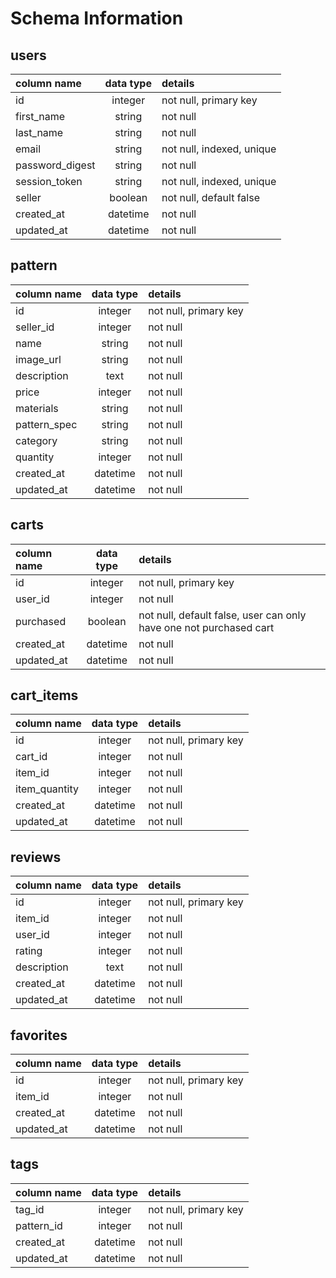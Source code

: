 # Schema Information

## users

| column name     | data type | details                   |
|:----------------|:---------:|:--------------------------|
| id              | integer   | not null, primary key     |
| first_name      | string    | not null                  |
| last_name       | string    | not null                  |
| email           | string    | not null, indexed, unique |              
| password_digest | string    | not null                  |
| session_token   | string    | not null, indexed, unique |
| seller          | boolean   | not null, default false   |
| created_at      | datetime  | not null                  |
| updated_at      | datetime  | not null                  |

## pattern

| column name     | data type | details                   |
|:----------------|:---------:|:--------------------------|
| id              | integer   | not null, primary key     |
| seller_id       | integer   | not null                  |
| name            | string    | not null                  |
| image_url       | string    | not null                  |
| description     | text      | not null                  |              
| price           | integer   | not null                  |
| materials       | string    | not null                  |
| pattern_spec    | string    | not null                  |
| category        | string    | not null                  |
| quantity        | integer   | not null                  |
| created_at      | datetime  | not null                  |
| updated_at      | datetime  | not null                  |      

## carts

| column name     | data type | details                                                            |
|:----------------|:---------:|:-------------------------------------------------------------------|
| id              | integer   | not null, primary key                                              |
| user_id         | integer   | not null                                                           |
| purchased       | boolean   | not null, default false, user can only have one not purchased cart |
| created_at      | datetime  | not null                                                           |
| updated_at      | datetime  | not null                                                           |  

## cart_items

| column name     | data type | details                   |
|:----------------|:---------:|:--------------------------|
| id              | integer   | not null, primary key     |
| cart_id         | integer   | not null                  |
| item_id         | integer   | not null                  |
| item_quantity   | integer   | not null                  |
| created_at      | datetime  | not null                  |
| updated_at      | datetime  | not null                  |

## reviews

| column name     | data type | details                   |
|:----------------|:---------:|:--------------------------|
| id              | integer   | not null, primary key     |
| item_id         | integer   | not null                  |
| user_id         | integer   | not null                  |
| rating          | integer   | not null                  |
| description     | text      | not null                  |
| created_at      | datetime  | not null                  |
| updated_at      | datetime  | not null                  |


## favorites

| column name     | data type | details                   |
|:----------------|:---------:|:--------------------------|
| id              | integer   | not null, primary key     |
| item_id         | integer   | not null                  |
| created_at      | datetime  | not null                  |
| updated_at      | datetime  | not null                  |

## tags

| column name     | data type | details                   |
|:----------------|:---------:|:--------------------------|
| tag_id          | integer   | not null, primary key     |
| pattern_id      | integer   | not null                  |
| created_at      | datetime  | not null                  |
| updated_at      | datetime  | not null                  |
